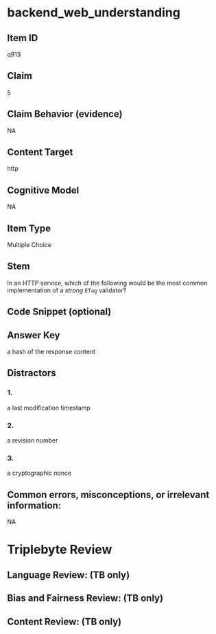 # backend_web_understanding

## Item ID
q913

## Claim
5

## Claim Behavior (evidence)
NA

## Content Target
http

## Cognitive Model
NA

## Item Type
Multiple Choice

## Stem
In an HTTP service, which of the following would be the most common implementation of a *strong* `ETag` validator?

## Code Snippet (optional)


## Answer Key
a hash of the response content

## Distractors

### 1.
a last modification timestamp

### 2.
a revision number

### 3.
a cryptographic nonce

## Common errors, misconceptions, or irrelevant information:
NA

# Triplebyte Review


## Language Review: (TB only)


## Bias and Fairness Review: (TB only)


## Content Review: (TB only)

